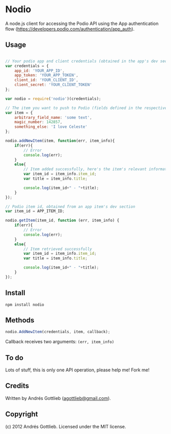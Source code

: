 Nodio
======

A node.js client for accessing the Podio API using the App authentication flow (https://developers.podio.com/authentication/app_auth).

Usage
-----

``` js

// Your podio app and client credentials (obtained in the app's dev section and in https://developers.podio.com/api-key, respectively)
var credentials = {
    app_id: 'YOUR_APP_ID',
    app_token: 'YOUR_APP_TOKEN',
    client_id: 'YOUR_CLIENT_ID',
    client_secret: 'YOUR_CLIENT_TOKEN'
};

var nodio = require('nodio')(credentials);

// The item you want to push to Podio (fields defined in the respective app)
var item = {
    arbitrary_field_name: 'some text',
    magic_number: 142857,
    something_else: 'I love Celeste'
};

nodio.addNewItem(item, function(err, item_info){
    if(err){
        // Error
        console.log(err);
    }
    else{
        // Item added successfully, here's the item's relevant information
        var item_id = item_info.item_id;
        var title = item_info.title;

        console.log(item_id+" - "+title);
    }
});

// Podio item id, obtained from an app item's dev section
var item_id = APP_ITEM_ID;

nodio.getItem(item_id, function (err, item_info) {
    if(err){
        // Error
        console.log(err);
    }
    else{
        // Item retrieved successfully
        var item_id = item_info.item_id;
        var title = item_info.title;

        console.log(item_id+" - "+title);
    }
});


```

Install
-----

```
npm install nodio
```

Methods
-------

``` js
nodio.AddNewItem(credentials, item, callback);
```
Callback receives two arguments: `(err, item_info)`

To do
-----

Lots of stuff, this is only one API operation, please help me! Fork me!

Credits
-------

Written by Andrés Gottlieb (agottlieb@gmail.com).

Copyright
---------

(c) 2012 Andrés Gottlieb. Licensed under the MIT license.